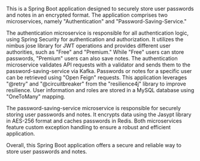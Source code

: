 This is a  Spring Boot application designed to securely store user passwords and notes in an encrypted format. The application comprises two microservices, namely "Authentication" and "Password-Saving-Service." 

The authentication microservice is responsible for all authentication logic, using Spring Security for authentication and authorization. It utilizes the nimbus jose library for JWT operations and provides different user authorities, such as "Free" and "Premium." While "Free" users can store passwords, "Premium" users can also save notes.
The authentication microservice validates API requests with a validator and sends them to the password-saving-service via Kafka. Passwords or notes for a specific user can be retrieved using "Open Feign" requests. This  application leverages "@retry" and "@circuitbreaker" from the "resilience4j" library to improve resilience. 
User information and roles are stored in a MySQL database using "OneToMany" mapping. 

The password-saving-service microservice is responsible for securely storing user passwords and notes. It encrypts data using the Jasypt library in AES-256 format and caches passwords in Redis. 
Both microservices feature custom exception handling to ensure a robust and efficient application. 

Overall, this Spring Boot application offers a secure and reliable way to store user passwords and notes.

 
